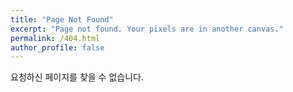 ```yaml
---
title: "Page Not Found"
excerpt: "Page not found. Your pixels are in another canvas."
permalink: /404.html
author_profile: false
---  
```

요청하신 페이지를 찾을 수 없습니다.

<script>
  var GOOG_FIXURL_LANG = 'en';
  var GOOG_FIXURL_SITE = 'https://HyungMinKims.github.io'
</script>
<script src="https://linkhelp.clients.google.com/tbproxy/lh/wm/fixurl.js">
</script>